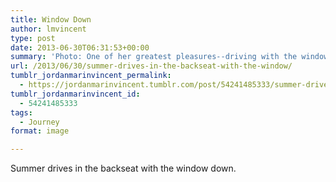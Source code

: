 ```yaml
---
title: Window Down
author: lmvincent
type: post
date: 2013-06-30T06:31:53+00:00
summary: 'Photo: One of her greatest pleasures--driving with the windows down.'
url: /2013/06/30/summer-drives-in-the-backseat-with-the-window/
tumblr_jordanmarinvincent_permalink:
  - https://jordanmarinvincent.tumblr.com/post/54241485333/summer-drives-in-the-backseat-with-the-window
tumblr_jordanmarinvincent_id:
  - 54241485333
tags:
  - Journey
format: image

---
```

Summer drives in the backseat with the window down.